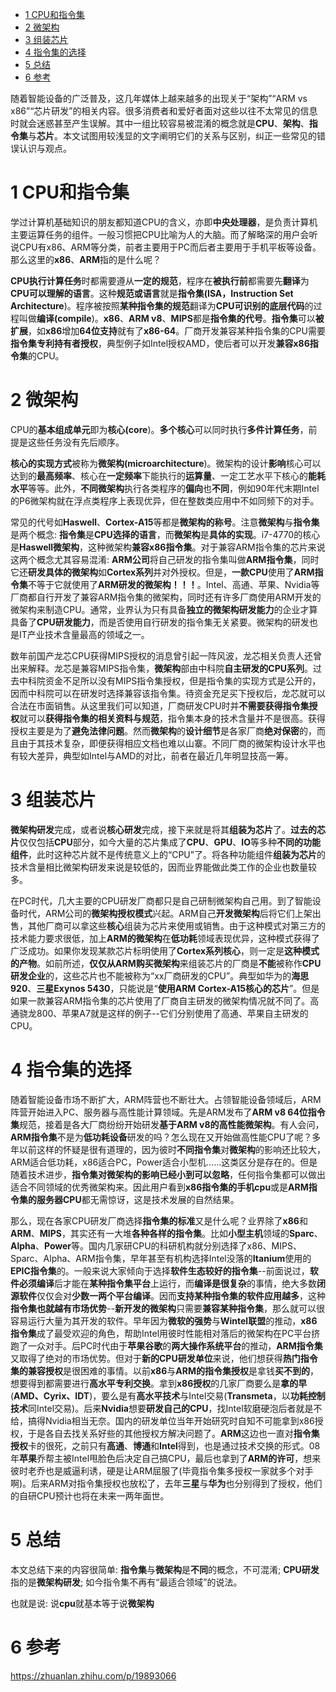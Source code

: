 
<!-- @import "[TOC]" {cmd="toc" depthFrom=1 depthTo=6 orderedList=false} -->

<!-- code_chunk_output -->

- [1 CPU和指令集](#1-cpu和指令集)
- [2 微架构](#2-微架构)
- [3 组装芯片](#3-组装芯片)
- [4 指令集的选择](#4-指令集的选择)
- [5 总结](#5-总结)
- [6 参考](#6-参考)

<!-- /code_chunk_output -->

随着智能设备的广泛普及，这几年媒体上越来越多的出现关于“架构”“ARM vs x86”“芯片研发”的相关内容。很多消费者和爱好者面对这些以往不太常见的信息时就会迷惑甚至产生误解。其中一组比较容易被混淆的概念就是**CPU**、**架构**、**指令集**与**芯片**。本文试图用较浅显的文字阐明它们的关系与区别，纠正一些常见的错误认识与观点。

# 1 CPU和指令集

学过计算机基础知识的朋友都知道CPU的含义，亦即**中央处理器**，是负责计算机主要运算任务的组件。一般习惯把CPU比喻为人的大脑。而了解略深的用户会听说CPU有x86、ARM等分类，前者主要用于PC而后者主要用于手机平板等设备。那么这里的**x86**、**ARM**指的是什么呢？

**CPU执行计算任务**时都需要遵从**一定的规范**，程序在**被执行前**都需要先**翻译**为**CPU可以理解的语言**。这种**规范或语言**就是**指令集(ISA，Instruction Set Architecture**)。程序被按照**某种指令集的规范**翻译为**CPU可识别的底层代码**的过程叫做**编译(compile**)。**x86**、**ARM v8**、**MIPS**都是**指令集的代号**。**指令集**可以**被扩展**，如**x86**增加**64位支持**就有了**x86\-64**。厂商开发兼容某种指令集的CPU需要**指令集专利持有者授权**，典型例子如Intel授权AMD，使后者可以开发**兼容x86指令集**的CPU。

# 2 微架构

CPU的**基本组成单元**即为**核心(core**)。**多个核心**可以同时执行**多件计算任务**，前提是这些任务没有先后顺序。

**核心的实现方式**被称为**微架构(microarchitecture**)。微架构的设计**影响**核心可以达到的**最高频率**、核心在**一定频率**下能执行的**运算量**、一定工艺水平下核心的**能耗水平**等等。此外，**不同微架构**执行各类程序的**偏向**也**不同**，例如90年代末期Intel的P6微架构就在浮点类程序上表现优异，但在整数类应用中不如同频下的对手。

常见的代号如**Haswell**、**Cortex\-A15**等都是**微架构的称号**。注意**微架构**与**指令集**是两个概念: **指令集**是**CPU选择的语言**，而**微架构**是**具体的实现**。i7\-4770的核心是**Haswell微架构**，这种微架构**兼容x86指令集**。对于兼容ARM指令集的芯片来说这两个概念尤其容易混淆: **ARM公司**将自己研发的指令集叫做**ARM指令集**，同时它还**研发具体的微架构**如**Cortex系列**并对外授权。但是，**一款CPU**使用了**ARM指令集**不等于它就使用了**ARM研发的微架构！！！**。Intel、高通、苹果、Nvidia等厂商都自行开发了兼容ARM指令集的微架构，同时还有许多厂商使用ARM开发的微架构来制造CPU。通常，业界认为只有具备**独立的微架构研发能力**的企业才算具备了**CPU研发能力**，而是否使用自行研发的指令集无关紧要。微架构的研发也是IT产业技术含量最高的领域之一。

数年前国产龙芯CPU获得MIPS授权的消息曾引起一阵风波，龙芯相关负责人还曾出来解释。龙芯是兼容MIPS指令集，**微架构**部由中科院**自主研发的CPU系列**。过去中科院资金不足所以没有MIPS指令集授权，但是指令集的实现方式是公开的，因而中科院可以在研发时选择兼容该指令集。待资金充足买下授权后，龙芯就可以合法在市面销售。从这里我们可以知道，厂商研发CPU时并**不需要获得指令集授权**就可以**获得指令集的相关资料与规范**，指令集本身的技术含量并不是很高。获得授权主要是为了**避免法律问题**。然而**微架构**的**设计细节**是各家厂商**绝对保密**的，而且由于其技术复杂，即便获得相应文档也难以山寨。不同厂商的微架构设计水平也有较大差异，典型如Intel与AMD的对比，前者在最近几年明显技高一筹。

# 3 组装芯片

**微架构研发**完成，或者说**核心研发**完成，接下来就是将其**组装为芯片**了。**过去的芯片**仅仅包括**CPU**部分，如今大量的芯片集成了**CPU**、**GPU**、**IO**等多种**不同的功能组件**，此时这种芯片就不是传统意义上的“CPU”了。将各种功能组件**组装为芯片**的技术含量相比微架构研发来说是较低的，因而业界能做此类工作的企业也数量较多。

在PC时代，几大主要的CPU研发厂商都只是自己研制微架构自己用。到了智能设备时代，ARM公司的**微架构授权模式**兴起。ARM自己**开发微架构**后将它们上架出售，其他厂商可以拿这些**核心**组装为芯片来使用或销售。由于这种模式对第三方的技术能力要求很低，加上**ARM的微架构**在**低功耗**领域表现优异，这种模式获得了广泛成功。如果你发现某款芯片标明使用了**Cortex系列核心**，则一定是**这种模式的产物**。如前所述，**仅仅从ARM购买微架构**来组装芯片的厂商是**不能**被称作**CPU研发企业**的，这些芯片也不能被称为“xx厂商研发的CPU”。典型如华为的**海思920**、**三星Exynos 5430**，只能说是“**使用ARM Cortex\-A15核心的芯片**”。但是如果一款兼容ARM指令集的芯片使用了厂商自主研发的微架构情况就不同了。高通骁龙800、苹果A7就是这样的例子--它们分别使用了高通、苹果自主研发的CPU。

# 4 指令集的选择

随着智能设备市场不断扩大，ARM阵营也不断壮大。占领智能设备领域后，ARM阵营开始进入PC、服务器与高性能计算领域。先是ARM发布了**ARM v8 64位指令集**规范，接着是各大厂商纷纷开始研发**基于ARM v8的高性能微架构**。有人会问，**ARM指令集**不是为**低功耗设备**研发的吗？怎么现在又开始做高性能CPU了呢？多年以前这样的怀疑是很有道理的，因为彼时**不同指令集**对**微架构**的影响还比较大，ARM适合低功耗，x86适合PC，Power适合小型机……这类区分是存在的。但是随着技术进步，**指令集对微架构的影响已经小到可以忽略**，任何指令集都可以做出适合不同领域的优秀微架构来。因此用户看到**x86指令集的手机cpu**或是**ARM指令集的服务器CPU**都无需惊讶，这是技术发展的自然结果。

那么，现在各家CPU研发厂商选择**指令集的标准**又是什么呢？业界除了**x86**和**ARM**、**MIPS**，其实还有一大堆**各种各样的指令集**。比如**小型主机**领域的**Sparc**、**Alpha**、**Power**等。国内几家研CPU的科研机构就分别选择了x86、MIPS、Sparc、Alpha、ARM指令集，早年甚至有机构选择Intel没落的**Itanium**使用的**EPIC指令集**的。一般来说大家倾向于选择**软件生态较好的指令集**--前面说过，**软件必须编译**后才能在**某种指令集平台**上运行，而**编译是很复杂**的事情，绝大多数**闭源软件**仅仅会对**少数一两个平台编译**。因而**支持某种指令集的软件应用越多**，这种**指令集也就越有市场优势**--**新开发的微架构**只需要**兼容某种指令集**，那么就可以很容易运行大量为其开发的软件。早年因为**微软的强势**与**Wintel联盟**的推动，**x86指令集**成了最受欢迎的角色，帮助Intel用彼时性能相对落后的微架构在PC平台挤跑了一众对手。后PC时代由于**苹果谷歌**的**两大操作系统平台**的推动，**ARM指令集**又取得了绝对的市场优势。但对于**新的CPU研发单位**来说，他们想获得**热门指令集的兼容授权**是很困难的事情。以前**x86**与**ARM的指令集授权**是拿钱**买不到的**，想要得到都需要进行**高水平专利交换**。拿到**x86授权**的几家厂商要么是**拿的早**(**AMD、Cyrix、IDT**)，要么是有**高水平技术**与Intel交易(**Transmeta**，以**功耗控制技术**同Intel交易)。后来**Nvidia**想要**研发自己的CPU**，找Intel软磨硬泡后者就是不给，搞得Nvidia相当无奈。国内的研发单位当年开始研究时自知不可能拿到x86授权，于是各自去找关系好些的其他授权方解决问题了。**ARM**这边也一直对**指令集授权**卡的很死，之前只有**高通**、**博通**和**Intel**得到，也是通过技术交换的形式。08年**苹果**乔帮主被Intel甩脸色后决定自己搞CPU，最后也拿到了**ARM的许可**，想来彼时老乔也是威逼利诱，硬是让ARM屈服了(毕竟指令集多授权一家就多个对手啊)。后来ARM对指令集授权也放松了，去年**三星**与**华为**也分别得到了授权，他们的自研CPU预计也将在未来一两年面世。

# 5 总结

本文总结下来的内容很简单: **指令集**与**微架构**是**不同**的概念，不可混淆; **CPU研发**指的是**微架构研发**; 如今指令集不再有“最适合领域”的说法。

也就是说: 说**cpu**就基本等于说**微架构**

# 6 参考

https://zhuanlan.zhihu.com/p/19893066